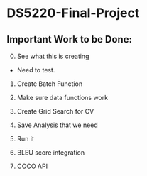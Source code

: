# DS5220-Final-Project

## Important Work to be Done:

0. See what this is creating

  * Need to test.

1. Create Batch Function

2. Make sure data functions work

3. Create Grid Search for CV

4. Save Analysis that we need

5. Run it

6. BLEU score integration

7. COCO API


